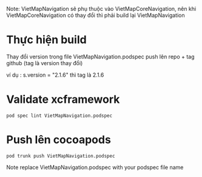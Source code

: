 Note: VietMapNavigation sẽ phụ thuộc vào VietMapCoreNavigation, nên khi VietMapCoreNavigation có thay đổi thì phải build lại VietMapNavigation
# Thực hiện build
Thay đổi version trong file VietMapNavigation.podspec
push lên repo + tag github (tag là version thay đổi)

ví dụ :   s.version = "2.1.6" thì tag là 2.1.6
# Validate xcframework
`pod spec lint VietMapNavigation.podspec`

# Push lên cocoapods
`pod trunk push VietMapNavigation.podspec`

Note replace VietMapNavigation.podspec with your podspec file name